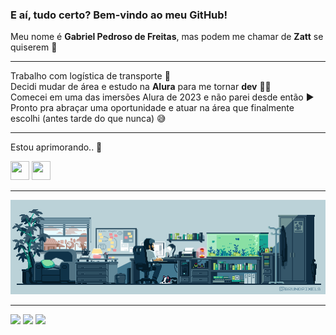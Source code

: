 ### E aí, tudo certo? Bem-vindo ao meu GitHub!  
Meu nome é **Gabriel Pedroso de Freitas**,  mas podem me chamar de **Zatt** se quiserem 🤝
***
Trabalho com logística de transporte 🚛  
Decidi mudar de área e estudo na **Alura** para me tornar **dev** 🧑‍💻  
Comecei em uma das imersões Alura de 2023 e não parei desde então ▶️  
Pronto pra abraçar uma oportunidade e atuar na área que finalmente escolhi (antes tarde do que nunca) 😅
***
Estou aprimorando.. 🔨  

<img src="https://cdn.jsdelivr.net/gh/devicons/devicon@latest/icons/javascript/javascript-plain.svg" width="30" height="30"> <img src="https://cdn.jsdelivr.net/gh/devicons/devicon@latest/icons/csharp/csharp-original.svg" width="30" height="30">
***
<img src = "banner2.gif" width = "1050px">

***
<div>
<a href="https://www.linkedin.com/in/freitasgabb7" target="_blank"><img loading="lazy" src="https://img.shields.io/badge/-LinkedIn-%230077B5?style=for-the-badge&logo=linkedin&logoColor=white" target="_blank"></a> 
<a href="https://instagram.com/freitasgabb" target="_blank"><img loading="lazy" src="https://img.shields.io/badge/-Instagram-%23E4405F?style=for-the-badge&logo=instagram&logoColor=white" target="_blank"></a>
<a href="https://www.twitch.tv/zatt" target="_blank"><img loading="lazy" src="https://img.shields.io/badge/Twitch-9146FF?style=for-the-badge&logo=twitch&logoColor=white" target="_blank"></a>  
</div>

